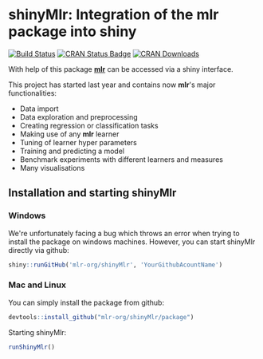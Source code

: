 # shinyMlr: Integration of the mlr package into shiny

[![Build Status](https://travis-ci.org/mlr-org/shinyMlr.svg?branch=master)](https://travis-ci.org/mlr-org/shinyMlr)
[![CRAN Status Badge](http://www.r-pkg.org/badges/version/shinyMlr)](https://CRAN.R-project.org/package=shinyMlr)
[![CRAN Downloads](http://cranlogs.r-pkg.org/badges/shinyMlr)](https://cran.rstudio.com/web/packages/shinyMlr/index.html)

With help of this package [**mlr**](https://github.com/mlr-org/mlr#-machine-learning-in-r) can be accessed via a shiny interface. 

This project has started last year and contains now **mlr**'s major functionalities:

- Data import
- Data exploration and preprocessing
- Creating regression or classification tasks
- Making use of any **mlr** learner
- Tuning of learner hyper parameters
- Training and predicting a model
- Benchmark experiments with different learners and measures
- Many visualisations

## Installation and starting shinyMlr

### Windows
We're unfortunately facing a bug which throws an error when trying to install the package on windows machines.
However, you can start shinyMlr directly via github:

```r
shiny::runGitHub('mlr-org/shinyMlr', 'YourGithubAcountName')
```

### Mac and Linux

You can simply install the package from github:

```r
devtools::install_github("mlr-org/shinyMlr/package")
```
Starting shinyMlr:

```r
runShinyMlr()
```
